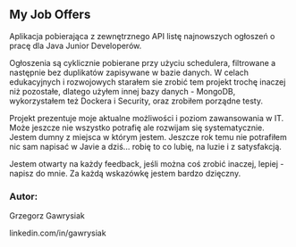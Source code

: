 ## My Job Offers

Aplikacja pobierająca z zewnętrznego API listę najnowszych ogłoszeń o pracę dla Java Junior Developerów.

Ogłoszenia są cyklicznie pobierane przy użyciu schedulera, filtrowane a następnie bez duplikatów zapisywane w bazie danych.
W celach edukacyjnych i rozwojowych starałem sie zrobić tem projekt trochę inaczej niż pozostałe, dlatego użyłem innej bazy danych - MongoDB, wykorzystałem też Dockera i Security, oraz zrobiłem porządne testy. 

Projekt prezentuje moje aktualne możliwości i poziom zawansowania w IT. Może jeszcze nie wszystko potrafię ale rozwijam się systematycznie.
Jestem dumny z miejsca w którym jestem. Jeszcze rok temu nie potrafiłem nic sam napisać w Javie a dziś... robię to co lubię, na luzie i z satysfakcją. 

Jestem otwarty na każdy feedback, jeśli można coś zrobić inaczej, lepiej - napisz do mnie. Za każdą wskazówkę jestem bardzo dzięczny. 

### Autor: 
Grzegorz Gawrysiak 

linkedin.com/in/gawrysiak